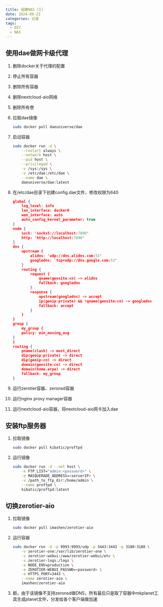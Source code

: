 ```yaml
---
title: 组建NAS（三）
date: 2024-09-23
categories: 记录
tags:
  - DIY
  - NAS
---
```


## 使用dae做网卡级代理

1. 删除docker关于代理的配置

2. 停止所有容器

3. 删除所有容器

4. 删除nextcloud-aio网络

5. 删除所有卷

6. 拉取dae镜像

   ```bash
   sudo docker pull daeuniverse/dae
   ```

7. 启动容器

   ```bash
   sudo docker run -d \
       --restart always \
       --network host \
       --pid host \
       --privileged \
       -v /sys:/sys \
       -v /etc/dae:/etc/dae \
       --name dae \
       daeuniverse/dae:latest
   ```

8. 在/etc/dae目录下创建config.dae文件，修改权限为640

   ```json
   global {
       log_level: info
       lan_interface: docker0
       wan_interface: auto
       auto_config_kernel_parameter: true
   }
   node {
       sock: 'socks5://localhost:7890'
       http: 'http://localhost:7890'
   }
   dns {
       upstream {
           alidns: 'udp://dns.alidns.com:53'
           googledns: 'tcp+udp://dns.google.com:53'
       }
       routing {
           request {
               qname(geosite:cn) -> alidns
               fallback: googledns
           }
           response {
               upstream(googledns) -> accept
               ip(geoip:private) && !qname(geosite:cn) -> googledns
               fallback: accept
           }
       }
   }
   group {
       my_group {
       policy: min_moving_avg
   }
   }
   routing {
       pname(clash) -> must_direct
       dip(geoip:private) -> direct
       dip(geoip:cn) -> direct
       domain(geosite:cn) -> direct
       domain(home.arpa) -> direct
       fallback: my_group
   }
   ```

9. 运行zerotier容器、zeronsd容器

10. 运行nginx proxy manager容器

11. 运行nextcloud-aio容器，将nextcloud-aio网卡加入dae

## 安装ftp服务器

1. 拉取镜像

   ```bash
   sudo docker pull kibatic/proftpd
   ```

2. 运行镜像

   ```bash
   sudo docker run -d --net host \
       -e FTP_LIST="admin:<password>" \
       -e MASQUERADE_ADDRESS=<serverIP> \
       -v /path_to_ftp_dir:/home/admin \
       --name proftpd \
       kibatic/proftpd:latest
   ```
   

## 切换zerotier-aio

1. 拉取镜像

   ```bash
   sudo docker pull imashen/zerotier-aio
   ```

2. 运行容器

   ```bash
   sudo docker run -d -p 9993:9993/udp -p 3443:3443 -p 3180:3180 \
       -v zerotier-one:/var/lib/zerotier-one \
       -v zerotier-webui:/www/zerotier-webui/etc \
       -v zerotier-logs:/logs \
       -e NODE_ENV=production \
       -e ZEROTIER-WEBUI_PASSWD=<password> \
       -e HTTPS_PORT=3443 \
       --name zerotier-aio \
       imashen/zerotier-aio
   ```

3. 额，由于该镜像不支持zeronsd做DNS，所有最后只是取了容器中mkplanet工具生成planet文件，分发给各个客户端做加速
